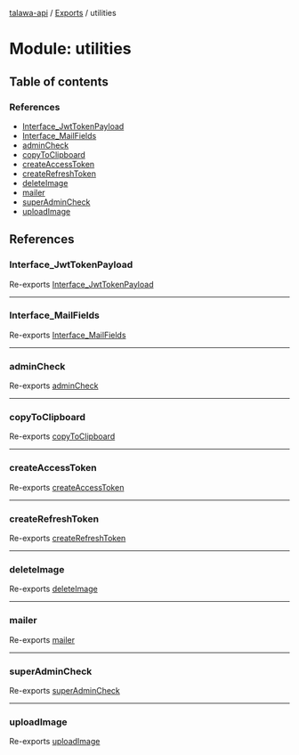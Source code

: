 [talawa-api](../README.md) / [Exports](../modules.md) / utilities

# Module: utilities

## Table of contents

### References

- [Interface\_JwtTokenPayload](utilities.md#interface_jwttokenpayload)
- [Interface\_MailFields](utilities.md#interface_mailfields)
- [adminCheck](utilities.md#admincheck)
- [copyToClipboard](utilities.md#copytoclipboard)
- [createAccessToken](utilities.md#createaccesstoken)
- [createRefreshToken](utilities.md#createrefreshtoken)
- [deleteImage](utilities.md#deleteimage)
- [mailer](utilities.md#mailer)
- [superAdminCheck](utilities.md#superadmincheck)
- [uploadImage](utilities.md#uploadimage)

## References

### Interface\_JwtTokenPayload

Re-exports [Interface_JwtTokenPayload](../interfaces/utilities_auth.Interface_JwtTokenPayload.md)

___

### Interface\_MailFields

Re-exports [Interface_MailFields](../interfaces/utilities_mailer.Interface_MailFields.md)

___

### adminCheck

Re-exports [adminCheck](utilities_adminCheck.md#admincheck)

___

### copyToClipboard

Re-exports [copyToClipboard](utilities_copyToClipboard.md#copytoclipboard)

___

### createAccessToken

Re-exports [createAccessToken](utilities_auth.md#createaccesstoken)

___

### createRefreshToken

Re-exports [createRefreshToken](utilities_auth.md#createrefreshtoken)

___

### deleteImage

Re-exports [deleteImage](utilities_deleteImage.md#deleteimage)

___

### mailer

Re-exports [mailer](utilities_mailer.md#mailer)

___

### superAdminCheck

Re-exports [superAdminCheck](utilities_superAdminCheck.md#superadmincheck)

___

### uploadImage

Re-exports [uploadImage](utilities_uploadImage.md#uploadimage)
